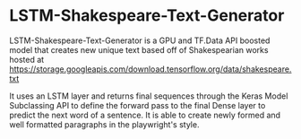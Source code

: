 # LSTM-Shakespeare-Text-Generator
LSTM-Shakespeare-Text-Generator is a GPU and TF.Data API boosted model that creates new unique text based off of Shakespearian works hosted at https://storage.googleapis.com/download.tensorflow.org/data/shakespeare.txt

It uses an LSTM layer and returns final sequences through the Keras Model Subclassing API to define the forward pass to the final Dense layer to predict the next word of a sentence. It is able to create newly formed and well formatted paragraphs in the playwright's style.
